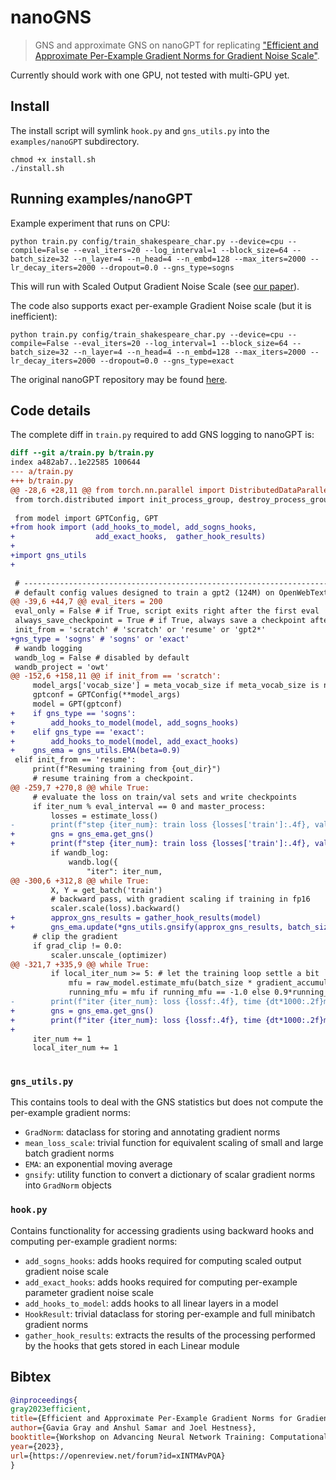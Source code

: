 
# nanoGNS

> GNS and approximate GNS on nanoGPT for replicating ["Efficient and Approximate Per-Example Gradient Norms for Gradient Noise Scale"][sogns].

Currently should work with one GPU, not tested with multi-GPU yet.

## Install

The install script will symlink `hook.py` and `gns_utils.py` into the
`examples/nanoGPT` subdirectory.

```
chmod +x install.sh
./install.sh
```

## Running examples/nanoGPT

Example experiment that runs on CPU:

```
python train.py config/train_shakespeare_char.py --device=cpu --compile=False --eval_iters=20 --log_interval=1 --block_size=64 --batch_size=32 --n_layer=4 --n_head=4 --n_embd=128 --max_iters=2000 --lr_decay_iters=2000 --dropout=0.0 --gns_type=sogns
```

This will run with Scaled Output Gradient Noise Scale (see [our paper][sogns]).

The code also supports exact per-example Gradient Noise scale (but it is
inefficient):

```
python train.py config/train_shakespeare_char.py --device=cpu --compile=False --eval_iters=20 --log_interval=1 --block_size=64 --batch_size=32 --n_layer=4 --n_head=4 --n_embd=128 --max_iters=2000 --lr_decay_iters=2000 --dropout=0.0 --gns_type=exact
```

The original nanoGPT repository may be found [here](https://github.com/karpathy/nanoGPT).

## Code details

The complete diff in `train.py` required to add GNS logging to nanoGPT is:

```diff
diff --git a/train.py b/train.py
index a482ab7..1e22585 100644
--- a/train.py
+++ b/train.py
@@ -28,6 +28,11 @@ from torch.nn.parallel import DistributedDataParallel as DDP
 from torch.distributed import init_process_group, destroy_process_group
 
 from model import GPTConfig, GPT
+from hook import (add_hooks_to_model, add_sogns_hooks,
+                  add_exact_hooks,  gather_hook_results)
+
+import gns_utils
+
 
 # -----------------------------------------------------------------------------
 # default config values designed to train a gpt2 (124M) on OpenWebText
@@ -39,6 +44,7 @@ eval_iters = 200
 eval_only = False # if True, script exits right after the first eval
 always_save_checkpoint = True # if True, always save a checkpoint after each eval
 init_from = 'scratch' # 'scratch' or 'resume' or 'gpt2*'
+gns_type = 'sogns' # 'sogns' or 'exact'
 # wandb logging
 wandb_log = False # disabled by default
 wandb_project = 'owt'
@@ -152,6 +158,11 @@ if init_from == 'scratch':
     model_args['vocab_size'] = meta_vocab_size if meta_vocab_size is not None else 50304
     gptconf = GPTConfig(**model_args)
     model = GPT(gptconf)
+    if gns_type == 'sogns':
+        add_hooks_to_model(model, add_sogns_hooks)
+    elif gns_type == 'exact':
+        add_hooks_to_model(model, add_exact_hooks)
+    gns_ema = gns_utils.EMA(beta=0.9)
 elif init_from == 'resume':
     print(f"Resuming training from {out_dir}")
     # resume training from a checkpoint.
@@ -259,7 +270,8 @@ while True:
     # evaluate the loss on train/val sets and write checkpoints
     if iter_num % eval_interval == 0 and master_process:
         losses = estimate_loss()
-        print(f"step {iter_num}: train loss {losses['train']:.4f}, val loss {losses['val']:.4f}")
+        gns = gns_ema.get_gns()
+        print(f"step {iter_num}: train loss {losses['train']:.4f}, val loss {losses['val']:.4f}, gns {gns:.2f}")
         if wandb_log:
             wandb.log({
                 "iter": iter_num,
@@ -300,6 +312,8 @@ while True:
         X, Y = get_batch('train')
         # backward pass, with gradient scaling if training in fp16
         scaler.scale(loss).backward()
+        approx_gns_results = gather_hook_results(model)
+        gns_ema.update(*gns_utils.gnsify(approx_gns_results, batch_size))
     # clip the gradient
     if grad_clip != 0.0:
         scaler.unscale_(optimizer)
@@ -321,7 +335,9 @@ while True:
         if local_iter_num >= 5: # let the training loop settle a bit
             mfu = raw_model.estimate_mfu(batch_size * gradient_accumulation_steps, dt)
             running_mfu = mfu if running_mfu == -1.0 else 0.9*running_mfu + 0.1*mfu
-        print(f"iter {iter_num}: loss {lossf:.4f}, time {dt*1000:.2f}ms, mfu {running_mfu*100:.2f}%")
+        gns = gns_ema.get_gns()
+        print(f"iter {iter_num}: loss {lossf:.4f}, time {dt*1000:.2f}ms, mfu {running_mfu*100:.2f}%, gns {gns:.2f}")
+
     iter_num += 1
     local_iter_num += 1
 
```

### `gns_utils.py`

This contains tools to deal with the GNS statistics but does not compute the
per-example gradient norms:

* `GradNorm`: dataclass for storing and annotating gradient norms
* `mean_loss_scale`: trivial function for equivalent scaling of small and large
    batch gradient norms
* `EMA`: an exponential moving average
* `gnsify`: utility function to convert a dictionary of scalar gradient norms
    into `GradNorm` objects

### `hook.py`

Contains functionality for accessing gradients using backward hooks and
computing per-example gradient norms:


* `add_sogns_hooks`: adds hooks required for computing scaled output gradient 
    noise scale 
* `add_exact_hooks`: adds hooks required for computing per-example parameter
    gradient noise scale
* `add_hooks_to_model`: adds hooks to all linear layers in a model
* `HookResult`: trivial dataclass for storing per-example and full minibatch
    gradient norms
* `gather_hook_results`: extracts the results of the processing performed by the
    hooks that gets stored in each Linear module

## Bibtex

```bibtex
@inproceedings{
gray2023efficient,
title={Efficient and Approximate Per-Example Gradient Norms for Gradient Noise Scale},
author={Gavia Gray and Anshul Samar and Joel Hestness},
booktitle={Workshop on Advancing Neural Network Training: Computational Efficiency, Scalability, and Resource Optimization (WANT@NeurIPS 2023)},
year={2023},
url={https://openreview.net/forum?id=xINTMAvPQA}
}
```

[sogns]: https://openreview.net/forum?id=xINTMAvPQA
